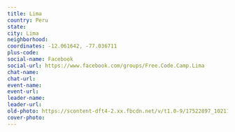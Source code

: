 ```yaml
---
title: Lima
country: Peru
state: 
city: Lima
neighborhood: 
coordinates: -12.061642, -77.036711
plus-code:
social-name: Facebook
social-url: https://www.facebook.com/groups/Free.Code.Camp.Lima
chat-name:
chat-url:
event-name:
event-url:
leader-name:
leader-url:
old-photo: https://scontent-dft4-2.xx.fbcdn.net/v/t1.0-9/17522897_10211466184866288_8423373541376329313_n.jpg?oh=d9913030e82de521947428b34a4edccf&oe=59533294
cover-photo:
---
```

